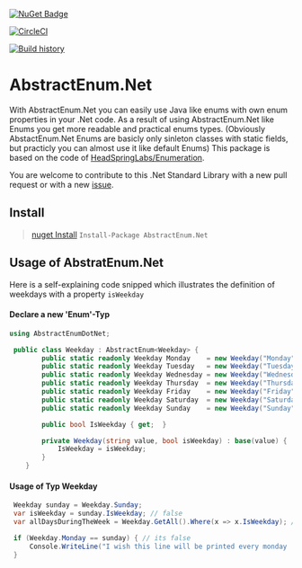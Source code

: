 [![NuGet Badge](https://buildstats.info/nuget/AbstractEnum.Net?includePreReleases=true)](https://www.nuget.org/packages/AbstractEnum.Net)

[![CircleCI](https://circleci.com/gh/feitzi/AbstractEnum.Net/tree/master.svg?style=svg)](https://circleci.com/gh/feitzi/AbstractEnum.Net/tree/master)

[![Build history](https://buildstats.info/circleci/chart/feitzi/AbstractEnum.Net?includeBuildsFromPullRequest=false&branch=master)](https://circleci.com/gh/feitzi/AbstractEnum.Net/tree/master)

# AbstractEnum.Net
With AbstractEnum.Net you can easily use Java like enums with own enum properties in your .Net code. 
As a result of using AbstractEnum.Net like Enums you get more readable and  practical enums types. (Obviously AbstactEnum.Net Enums are basicly only sinleton classes with static fields, but practicly you can almost use it like default Enums)
This package is based on the code of [HeadSpringLabs/Enumeration](https://github.com/HeadspringLabs/Enumeration).

You are welcome to contribute to this .Net Standard Library with a new pull request or with a new [issue](https://github.com/feitzi/AbstractEnum.Net/issues/new).

## Install
> [nuget Install](https://www.nuget.org/packages/AbstractEnum.Net/)
> ```Install-Package AbstractEnum.Net```
## Usage of AbstratEnum.Net
Here is a self-explaining code snipped which illustrates the definition of weekdays with a property `isWeekday`

#### Declare a new 'Enum'-Typ
````c#
using AbstractEnumDotNet;

 public class Weekday : AbstractEnum<Weekday> {
        public static readonly Weekday Monday    = new Weekday("Monday",true);
        public static readonly Weekday Tuesday   = new Weekday("Tuesday", true);
        public static readonly Weekday Wednesday = new Weekday("Wednesday",true);
        public static readonly Weekday Thursday  = new Weekday("Thursday",true);
        public static readonly Weekday Friday    = new Weekday("Friday",true);
        public static readonly Weekday Saturday  = new Weekday("Saturday",false);
        public static readonly Weekday Sunday    = new Weekday("Sunday", false);

        public bool IsWeekday { get;  }

        private Weekday(string value, bool isWeekday) : base(value) {
            IsWeekday = isWeekday;
        }
    }
````

#### Usage of Typ Weekday
````c#
 Weekday sunday = Weekday.Sunday;
 var isWeekday = sunday.IsWeekday; // false
 var allDaysDuringTheWeek = Weekday.GetAll().Where(x => x.IsWeekday); //  Monday, Tuesday, Wednesday, Thursday, Friday   

 if (Weekday.Monday == sunday) { // its false
     Console.WriteLine("I wish this line will be printed every monday :D");
 } 
````
